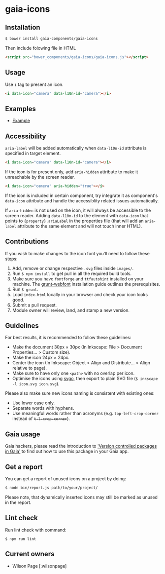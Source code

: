# gaia-icons

## Installation

```bash
$ bower install gaia-components/gaia-icons
```

Then include folowing file in HTML

```html
<script src="bower_components/gaia-icons/gaia-icons.js"></script>
```

## Usage

Use `i` tag to present an icon.

```html
<i data-icon="camera" data-l10n-id="camera"></i>
```

## Examples

- [Example](http://gaia-components.github.io/gaia-icons/)

## Accessibility

`aria-label` will be added automatically when `data-l10n-id` attribute is specified in target element.

```html
<i data-icon="camera" data-l10n-id="camera"></i>
```

If the icon is for present only, add `aria-hidden` attribute to make it unreachable by the screen reader.

```html
<i data-icon="camera" aria-hidden="true"></i>
```

If the icon is included in certain component, try integrate it as component's `data-icon` attribute and handle the accessiblity related issues automatically.

If `aria-hidden` is not used on the icon, it will always be accessible to the screen reader. Adding `data-l10n-id` to the element with `data-icon` that points to `{property}.ariaLabel` in the properties file (that will add an `aria-label` attribute to the same element and will not touch inner HTML).

## Contributions

If you wish to make changes to the icon font you'll need to follow these steps:

1. Add, remove or change respective `.svg` files inside `images/`.
2. Run `$ npm install` to get pull in all the required build tools.
3. Make sure you have `fontforge` and `ttfautohint` installed on your machine. The [grunt-webfont](https://github.com/sapegin/grunt-webfont#installation) installation guide outlines the prerequisites.
4. Run `$ grunt`.
5. Load `index.html` locally in your browser and check your icon looks good.
6. Submit a pull request.
7. Module owner will review, land, and stamp a new version.

## Guidelines

For best results, it is recommended to follow these guidelines:

* Make the document 30px × 30px (In Inkscape: File > Document Properties... > Custom size).
* Make the icon 24px × 24px.
* Center the icon (In Inkscape: Object > Align and Distribute... > Align relative to page).
* Make sure to have only one `<path>` with no overlap per icon.
* Optimise the icons using [svgo](https://github.com/svg/svgo), then export to plain SVG file (`$ inkscape -l icon.svg icon.svg`).

Please also make sure new icons naming is consistent with existing ones:

* Use lower case only.
* Separate words with hyphens.
* Use meaningful words rather than acronyms (e.g. `top-left-crop-corner` instead of <span style="text-decoration:line-through">`t-l-crop-corner`</span>).

## Gaia usage

Gaia hackers, please read the introduction to ['Version controlled packages in Gaia'](https://gist.github.com/wilsonpage/3d7f636a78db66f8f1d7) to find out how to use this package in your Gaia app.

## Get a report

You can get a report of unused icons on a project by doing:
```bash
$ node bin/report.js path/to/your/project/
```

Please note, that dynamically inserted icons may still be marked as unused in the report.

## Lint check

Run lint check with command:

`$ npm run lint`

## Current owners

- Wilson Page [:wilsonpage]
